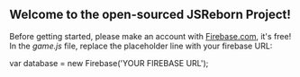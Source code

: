 <h2> Welcome to the open-sourced JSReborn Project!</h2>

<p>Before getting started, please make an account with <a href="http://www.firebase.com">Firebase.com</a>, it's free! 
In the <em>game.js</em> file, replace the placeholder line with your firebase URL:

var database = new Firebase('YOUR FIREBASE URL'); 

</p>
